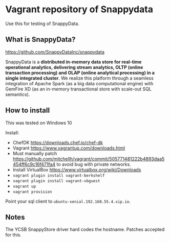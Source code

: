 # Vagrant repository of Snappydata

Use this for testing of SnappyData.

## What is SnappyData?

https://github.com/SnappyDataInc/snappydata

SnappyData is a **distributed in-memory data store for real-time operational analytics, delivering stream analytics, OLTP (online transaction processing) and OLAP (online analytical processing) in a single integrated cluster**. We realize this platform through a seamless integration of Apache Spark (as a big data computational engine) with GemFire XD (as an in-memory transactional store with scale-out SQL semantics).

## How to install

This was tested on Windows 10

Install:

* ChefDK https://downloads.chef.io/chef-dk
* Vagrant https://www.vagrantup.com/downloads.html
* Must manually patch https://github.com/mitchellh/vagrant/commit/505771481222b4893daa5454ff6c9c16f471fa4 to avoid bug with private networks.
* Install VirtualBox https://www.virtualbox.org/wiki/Downloads
* `vagrant plugin install vagrant-berkshelf`
* `vagrant plugin install vagrant-vbguest`
* `vagrant up`
* `vagrant provision`

Point your sql client to `ubuntu-xenial.192.168.55.4.xip.io`.

## Notes

The YCSB SnappyStore driver hard codes the hostname. Patches accepted for this.

